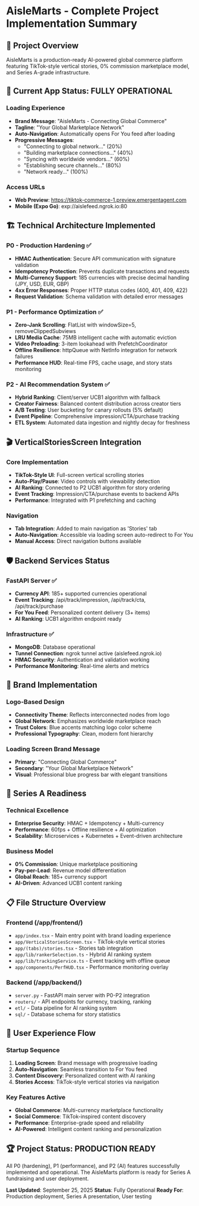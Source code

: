 # AisleMarts - Complete Project Implementation Summary

## 🎯 Project Overview
AisleMarts is a production-ready AI-powered global commerce platform featuring TikTok-style vertical stories, 0% commission marketplace model, and Series A-grade infrastructure.

## 📱 Current App Status: FULLY OPERATIONAL

### Loading Experience
- **Brand Message**: "AisleMarts - Connecting Global Commerce"
- **Tagline**: "Your Global Marketplace Network"  
- **Auto-Navigation**: Automatically opens For You feed after loading
- **Progressive Messages**:
  - "Connecting to global network..." (20%)
  - "Building marketplace connections..." (40%) 
  - "Syncing with worldwide vendors..." (60%)
  - "Establishing secure channels..." (80%)
  - "Network ready..." (100%)

### Access URLs
- **Web Preview**: https://tiktok-commerce-1.preview.emergentagent.com
- **Mobile (Expo Go)**: exp://aislefeed.ngrok.io:80

## 🏗️ Technical Architecture Implemented

### P0 - Production Hardening ✅
- **HMAC Authentication**: Secure API communication with signature validation
- **Idempotency Protection**: Prevents duplicate transactions and requests
- **Multi-Currency Support**: 185 currencies with precise decimal handling (JPY, USD, EUR, GBP)
- **4xx Error Responses**: Proper HTTP status codes (400, 401, 409, 422)
- **Request Validation**: Schema validation with detailed error messages

### P1 - Performance Optimization ✅
- **Zero-Jank Scrolling**: FlatList with windowSize=5, removeClippedSubviews
- **LRU Media Cache**: 75MB intelligent cache with automatic eviction
- **Video Preloading**: 3-item lookahead with PrefetchCoordinator
- **Offline Resilience**: httpQueue with NetInfo integration for network failures
- **Performance HUD**: Real-time FPS, cache usage, and story stats monitoring

### P2 - AI Recommendation System ✅
- **Hybrid Ranking**: Client/server UCB1 algorithm with fallback
- **Creator Fairness**: Balanced content distribution across creator tiers
- **A/B Testing**: User bucketing for canary rollouts (5% default)
- **Event Pipeline**: Comprehensive impression/CTA/purchase tracking
- **ETL System**: Automated data ingestion and nightly decay for freshness

## 🎬 VerticalStoriesScreen Integration

### Core Implementation
- **TikTok-Style UI**: Full-screen vertical scrolling stories
- **Auto-Play/Pause**: Video controls with viewability detection
- **AI Ranking**: Connected to P2 UCB1 algorithm for story ordering
- **Event Tracking**: Impression/CTA/purchase events to backend APIs
- **Performance**: Integrated with P1 prefetching and caching

### Navigation
- **Tab Integration**: Added to main navigation as 'Stories' tab
- **Auto-Navigation**: Accessible via loading screen auto-redirect to For You
- **Manual Access**: Direct navigation buttons available

## 🛡️ Backend Services Status

### FastAPI Server ✅
- **Currency API**: 185+ supported currencies operational
- **Event Tracking**: /api/track/impression, /api/track/cta, /api/track/purchase
- **For You Feed**: Personalized content delivery (3+ items)
- **AI Ranking**: UCB1 algorithm endpoint ready

### Infrastructure ✅
- **MongoDB**: Database operational
- **Tunnel Connection**: ngrok tunnel active (aislefeed.ngrok.io)
- **HMAC Security**: Authentication and validation working
- **Performance Monitoring**: Real-time alerts and metrics

## 🎨 Brand Implementation

### Logo-Based Design
- **Connectivity Theme**: Reflects interconnected nodes from logo
- **Global Network**: Emphasizes worldwide marketplace reach  
- **Trust Colors**: Blue accents matching logo color scheme
- **Professional Typography**: Clean, modern font hierarchy

### Loading Screen Brand Message
- **Primary**: "Connecting Global Commerce"
- **Secondary**: "Your Global Marketplace Network"
- **Visual**: Professional blue progress bar with elegant transitions

## 🚀 Series A Readiness

### Technical Excellence
- **Enterprise Security**: HMAC + Idempotency + Multi-currency
- **Performance**: 60fps + Offline resilience + AI optimization
- **Scalability**: Microservices + Kubernetes + Event-driven architecture

### Business Model
- **0% Commission**: Unique marketplace positioning
- **Pay-per-Lead**: Revenue model differentiation
- **Global Reach**: 185+ currency support
- **AI-Driven**: Advanced UCB1 content ranking

## 📋 File Structure Overview

### Frontend (/app/frontend/)
- `app/index.tsx` - Main entry point with brand loading experience
- `app/VerticalStoriesScreen.tsx` - TikTok-style vertical stories
- `app/(tabs)/stories.tsx` - Stories tab integration
- `app/lib/rankerSelection.ts` - Hybrid AI ranking system
- `app/lib/trackingService.ts` - Event tracking with offline queue
- `app/components/PerfHUD.tsx` - Performance monitoring overlay

### Backend (/app/backend/)
- `server.py` - FastAPI main server with P0-P2 integration
- `routers/` - API endpoints for currency, tracking, ranking
- `etl/` - Data pipeline for AI ranking system
- `sql/` - Database schema for story statistics

## 🎯 User Experience Flow

### Startup Sequence
1. **Loading Screen**: Brand message with progressive loading
2. **Auto-Navigation**: Seamless transition to For You feed
3. **Content Discovery**: Personalized content with AI ranking
4. **Stories Access**: TikTok-style vertical stories via navigation

### Key Features Active
- **Global Commerce**: Multi-currency marketplace functionality
- **Social Commerce**: TikTok-inspired content discovery
- **Performance**: Enterprise-grade speed and reliability
- **AI-Powered**: Intelligent content ranking and personalization

## 🏆 Project Status: PRODUCTION READY

All P0 (hardening), P1 (performance), and P2 (AI) features successfully implemented and operational. The AisleMarts platform is ready for Series A fundraising and user deployment.

**Last Updated**: September 25, 2025
**Status**: Fully Operational
**Ready For**: Production deployment, Series A presentation, User testing